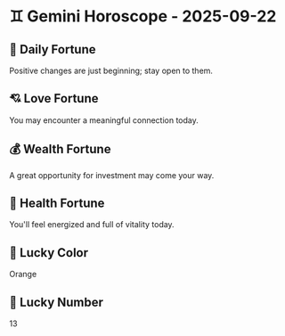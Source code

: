 # ♊ Gemini Horoscope - 2025-09-22

## 🎯 Daily Fortune

Positive changes are just beginning; stay open to them.

## 💘 Love Fortune

You may encounter a meaningful connection today.

## 💰 Wealth Fortune

A great opportunity for investment may come your way.

## 🌱 Health Fortune

You'll feel energized and full of vitality today.

## 🎨 Lucky Color

Orange

## 🔢 Lucky Number

13
